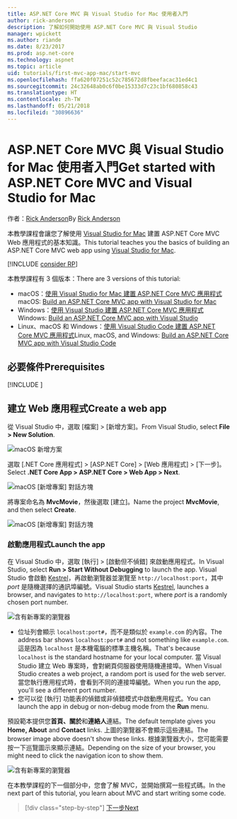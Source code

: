 ```yaml
---
title: ASP.NET Core MVC 與 Visual Studio for Mac 使用者入門
author: rick-anderson
description: 了解如何開始使用 ASP.NET Core MVC 與 Visual Studio
manager: wpickett
ms.author: riande
ms.date: 8/23/2017
ms.prod: asp.net-core
ms.technology: aspnet
ms.topic: article
uid: tutorials/first-mvc-app-mac/start-mvc
ms.openlocfilehash: ffa620f07251c52c785672d8fbeefacac31ed4c1
ms.sourcegitcommit: 24c32648ab0c6f0be15333d7c23c1bf680858c43
ms.translationtype: HT
ms.contentlocale: zh-TW
ms.lasthandoff: 05/21/2018
ms.locfileid: "30896636"
---
```

# <a name="get-started-with-aspnet-core-mvc-and-visual-studio-for-mac"></a><span data-ttu-id="aea13-103">ASP.NET Core MVC 與 Visual Studio for Mac 使用者入門</span><span class="sxs-lookup"><span data-stu-id="aea13-103">Get started with ASP.NET Core MVC and Visual Studio for Mac</span></span>

<span data-ttu-id="aea13-104">作者：[Rick Anderson](https://twitter.com/RickAndMSFT)</span><span class="sxs-lookup"><span data-stu-id="aea13-104">By [Rick Anderson](https://twitter.com/RickAndMSFT)</span></span>

<span data-ttu-id="aea13-105">本教學課程會讓您了解使用 [Visual Studio for Mac](https://www.visualstudio.com/vs/visual-studio-mac/) 建置 ASP.NET Core MVC Web 應用程式的基本知識。</span><span class="sxs-lookup"><span data-stu-id="aea13-105">This tutorial teaches you the basics of building an ASP.NET Core MVC web app using [Visual Studio for Mac](https://www.visualstudio.com/vs/visual-studio-mac/).</span></span> 

[!INCLUDE [consider RP](../../includes/razor.md)]

<span data-ttu-id="aea13-106">本教學課程有 3 個版本：</span><span class="sxs-lookup"><span data-stu-id="aea13-106">There are 3 versions of this tutorial:</span></span>

* <span data-ttu-id="aea13-107">macOS：[使用 Visual Studio for Mac 建置 ASP.NET Core MVC 應用程式](xref:tutorials/first-mvc-app-mac/start-mvc)</span><span class="sxs-lookup"><span data-stu-id="aea13-107">macOS: [Build an ASP.NET Core MVC app with Visual Studio for Mac](xref:tutorials/first-mvc-app-mac/start-mvc)</span></span>
* <span data-ttu-id="aea13-108">Windows：[使用 Visual Studio 建置 ASP.NET Core MVC 應用程式](xref:tutorials/first-mvc-app/start-mvc)</span><span class="sxs-lookup"><span data-stu-id="aea13-108">Windows: [Build an ASP.NET Core MVC app with Visual Studio](xref:tutorials/first-mvc-app/start-mvc)</span></span>
* <span data-ttu-id="aea13-109">Linux、macOS 和 Windows：[使用 Visual Studio Code 建置 ASP.NET Core MVC 應用程式](xref:tutorials/first-mvc-app-xplat/start-mvc)</span><span class="sxs-lookup"><span data-stu-id="aea13-109">Linux, macOS, and Windows: [Build an ASP.NET Core MVC app with Visual Studio Code](xref:tutorials/first-mvc-app-xplat/start-mvc)</span></span>

## <a name="prerequisites"></a><span data-ttu-id="aea13-110">必要條件</span><span class="sxs-lookup"><span data-stu-id="aea13-110">Prerequisites</span></span>

[!INCLUDE [](~/includes/net-core-prereqs-macos.md)]

## <a name="create-a-web-app"></a><span data-ttu-id="aea13-111">建立 Web 應用程式</span><span class="sxs-lookup"><span data-stu-id="aea13-111">Create a web app</span></span>

<span data-ttu-id="aea13-112">從 Visual Studio 中，選取 [檔案] > [新增方案]。</span><span class="sxs-lookup"><span data-stu-id="aea13-112">From Visual Studio, select **File > New Solution**.</span></span>

![macOS 新增方案](../first-web-api-mac/_static/sln.png)

<span data-ttu-id="aea13-114">選取 [.NET Core 應用程式] > [ASP.NET Core] > [Web 應用程式] > [下一步]。</span><span class="sxs-lookup"><span data-stu-id="aea13-114">Select **.NET Core App >  ASP.NET Core > Web App > Next**.</span></span>

![macOS [新增專案] 對話方塊](start-mvc/1.png)

<span data-ttu-id="aea13-116">將專案命名為 **MvcMovie**，然後選取 [建立]。</span><span class="sxs-lookup"><span data-stu-id="aea13-116">Name the project **MvcMovie**, and then select **Create**.</span></span>

![macOS [新增專案] 對話方塊](start-mvc/2.png)

### <a name="launch-the-app"></a><span data-ttu-id="aea13-118">啟動應用程式</span><span class="sxs-lookup"><span data-stu-id="aea13-118">Launch the app</span></span>

<span data-ttu-id="aea13-119">在 Visual Studio 中，選取 [執行] > [啟動但不偵錯] 來啟動應用程式。</span><span class="sxs-lookup"><span data-stu-id="aea13-119">In Visual Studio, select **Run > Start Without Debugging** to launch the app.</span></span> <span data-ttu-id="aea13-120">Visual Studio 會啟動 [Kestrel](xref:fundamentals/servers/index#kestrel)，再啟動瀏覽器並瀏覽至 `http://localhost:port`，其中 *port* 是隨機選擇的通訊埠編號。</span><span class="sxs-lookup"><span data-stu-id="aea13-120">Visual Studio starts [Kestrel](xref:fundamentals/servers/index#kestrel), launches a browser, and navigates to `http://localhost:port`, where *port* is a randomly chosen port number.</span></span>

![含有新專案的瀏覽器](start-mvc/b1.png)

* <span data-ttu-id="aea13-122">位址列會顯示 `localhost:port#`，而不是類似於 `example.com` 的內容。</span><span class="sxs-lookup"><span data-stu-id="aea13-122">The address bar shows `localhost:port#` and not something like `example.com`.</span></span> <span data-ttu-id="aea13-123">這是因為 `localhost` 是本機電腦的標準主機名稱。</span><span class="sxs-lookup"><span data-stu-id="aea13-123">That's because `localhost` is the standard hostname for your local computer.</span></span> <span data-ttu-id="aea13-124">當 Visual Studio 建立 Web 專案時，會對網頁伺服器使用隨機連接埠。</span><span class="sxs-lookup"><span data-stu-id="aea13-124">When Visual Studio creates a web project, a random port is used for the web server.</span></span> <span data-ttu-id="aea13-125">當您執行應用程式時，會看到不同的連接埠編號。</span><span class="sxs-lookup"><span data-stu-id="aea13-125">When you run the app, you'll see a different port number.</span></span>
* <span data-ttu-id="aea13-126">您可以從 [執行] 功能表的偵錯或非偵錯模式中啟動應用程式。</span><span class="sxs-lookup"><span data-stu-id="aea13-126">You can launch the app in debug or non-debug mode from the **Run** menu.</span></span>

<span data-ttu-id="aea13-127">預設範本提供您**首頁、關於**和**連絡人**連結。</span><span class="sxs-lookup"><span data-stu-id="aea13-127">The default template gives you **Home, About** and **Contact** links.</span></span> <span data-ttu-id="aea13-128">上圖的瀏覽器不會顯示這些連結。</span><span class="sxs-lookup"><span data-stu-id="aea13-128">The browser image above doesn't show these links.</span></span> <span data-ttu-id="aea13-129">根據瀏覽器大小，您可能需要按一下巡覽圖示來顯示連結。</span><span class="sxs-lookup"><span data-stu-id="aea13-129">Depending on the size of your browser, you might need to click the navigation icon to show them.</span></span>

![含有新專案的瀏覽器](start-mvc/b2.png)

<span data-ttu-id="aea13-131">在本教學課程的下一個部分中，您會了解 MVC，並開始撰寫一些程式碼。</span><span class="sxs-lookup"><span data-stu-id="aea13-131">In the next part of this tutorial, you learn about MVC and start writing some code.</span></span>

> [!div class="step-by-step"]
> [<span data-ttu-id="aea13-132">下一步</span><span class="sxs-lookup"><span data-stu-id="aea13-132">Next</span></span>](adding-controller.md)  
